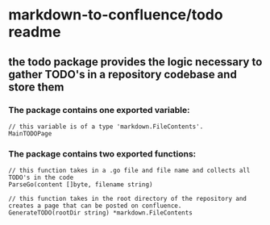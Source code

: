 # markdown-to-confluence/todo readme

## the todo package provides the logic necessary to gather TODO's in a repository codebase and store them

### The package contains one exported variable:
```
// this variable is of a type 'markdown.FileContents'.
MainTODOPage
```
### The package contains two exported functions:
```
// this function takes in a .go file and file name and collects all TODO's in the code
ParseGo(content []byte, filename string) 

// this function takes in the root directory of the repository and creates a page that can be posted on confluence.
GenerateTODO(rootDir string) *markdown.FileContents
```
